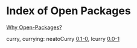 # Index of Open Packages

[Why Open-Packages?](https://github.com/dmparrishphd/neatOveRse/blob/master/Files/2/0/whyOpenPkgs.md)

curry, currying:
neatoCurry [0.1-0](https://github.com/dmparrishphd/neatOveRse/tree/master/Pkgs/0),
lcurry [0.0-1](https://github.com/dmparrishphd/neatOveRse/tree/master/Pkgs/1/0)
